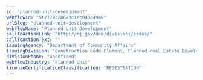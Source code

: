 ```yaml
---
id: "planned-unit-development"
webflowId: "5f7729c2862dc1ec04be49a9"
urlSlug: "planned-unit-development"
webflowName: "Planned Unit Development"
callToActionLink: "http://nj.gov/dca/divisions/codes/"
callToActionText: ""
issuingAgency: "Department of Community Affairs"
issuingDivision: "Construction Code Element, Planned real Estate Development (PRED)"
divisionPhone: "undefined"
webflowIndustry: "Planned Unit"
licenseCertificationClassification: "REGISTRATION"
---
```

